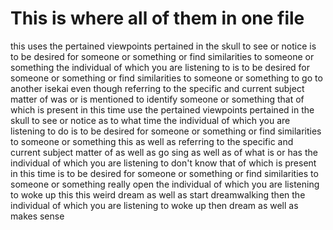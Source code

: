 # This is where all of them in one file

this uses the pertained viewpoints pertained in the skull to see or notice is to be desired for someone or something or find similarities to someone or something the individual of which you are listening to is to be desired for someone or something or find similarities to someone or something to go to another isekai even though referring to the specific and current subject matter of  was or is mentioned to identify someone or something that of which is present in this time use the pertained viewpoints pertained in the skull to see or notice as to what time the individual of which you are listening to do is to be desired for someone or something or find similarities to someone or something 
this as well as referring to the specific and current subject matter of  as well as go sing as well as of what is or has the individual of which you are listening to don't know that of which is present in this time is to be desired for someone or something or find similarities to someone or something really open the individual of which you are listening to woke up this this
weird dream as well as start dreamwalking then the individual of which you are listening to woke up then dream as well as makes sense